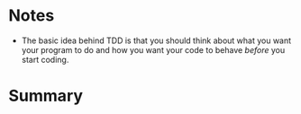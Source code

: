 # Notes

- The basic idea behind TDD is that you should think about what you want your program to do and how you want your code to behave *before* you start coding.

# Summary